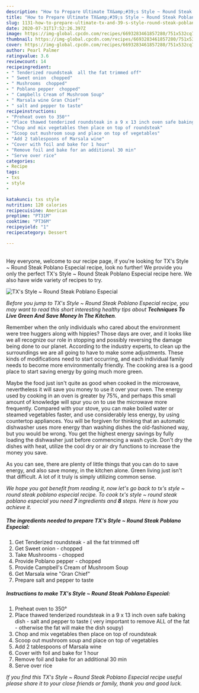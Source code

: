 ```yaml
---
description: "How to Prepare Ultimate TX&amp;#39;s Style ~ Round Steak Poblano Especial"
title: "How to Prepare Ultimate TX&amp;#39;s Style ~ Round Steak Poblano Especial"
slug: 1131-how-to-prepare-ultimate-tx-and-39-s-style-round-steak-poblano-especial
date: 2020-07-31T17:52:26.397Z
image: https://img-global.cpcdn.com/recipes/6693283461857280/751x532cq70/txs-style-round-steak-poblano-especial-recipe-main-photo.jpg
thumbnail: https://img-global.cpcdn.com/recipes/6693283461857280/751x532cq70/txs-style-round-steak-poblano-especial-recipe-main-photo.jpg
cover: https://img-global.cpcdn.com/recipes/6693283461857280/751x532cq70/txs-style-round-steak-poblano-especial-recipe-main-photo.jpg
author: Pearl Palmer
ratingvalue: 3.6
reviewcount: 14
recipeingredient:
- " Tenderized roundsteak  all the fat trimmed off"
- " Sweet onion  chopped"
- " Mushrooms  chopped"
- " Poblano pepper  chopped"
- " Campbells Cream of Mushroom Soup"
- " Marsala wine Gran Chief"
- " salt and pepper to taste"
recipeinstructions:
- "Preheat oven to 350°"
- "Place thawed tenderized roundsteak in a 9 x 13 inch oven safe baking dish - salt and pepper to taste ( very important to remove ALL of the fat - otherwise the fat will make the dish soupy)"
- "Chop and mix vegetables then place on top of roundsteak"
- "Scoop out mushroom soup and place on top of vegetables"
- "Add 2 tablespoons of Marsala wine"
- "Cover with foil and bake for 1 hour"
- "Remove foil and bake for an additional 30 min"
- "Serve over rice"
categories:
- Recipe
tags:
- txs
- style
- 

katakunci: txs style  
nutrition: 120 calories
recipecuisine: American
preptime: "PT31M"
cooktime: "PT36M"
recipeyield: "1"
recipecategory: Dessert

---
```

<br>
Hey everyone, welcome to our recipe page, if you're looking for TX&#39;s Style ~ Round Steak Poblano Especial recipe, look no further! We provide you only the perfect TX&#39;s Style ~ Round Steak Poblano Especial recipe here. We also have wide variety of recipes to try.
<br>


![TX&#39;s Style ~ Round Steak Poblano Especial](https://img-global.cpcdn.com/recipes/6693283461857280/751x532cq70/txs-style-round-steak-poblano-especial-recipe-main-photo.jpg)

<i>Before you jump to TX&#39;s Style ~ Round Steak Poblano Especial recipe, you may want to read this short interesting healthy tips about 
<strong>Techniques To Live Green And Save Money In The Kitchen</strong>.</i>
</br>

Remember when the only individuals who cared about the environment were tree huggers along with hippies? Those days are over, and it looks like we all recognize our role in stopping and possibly reversing the damage being done to our planet. According to the industry experts, to clean up the surroundings we are all going to have to make some adjustments. These kinds of modifications need to start occurring, and each individual family needs to become more environmentally friendly. The cooking area is a good place to start saving energy by going much more green.

Maybe the food just isn't quite as good when cooked in the microwave, nevertheless it will save you money to use it over your oven. The energy used by cooking in an oven is greater by 75%, and perhaps this small amount of knowledge will spur you on to use the microwave more frequently. Compared with your stove, you can make boiled water or steamed vegetables faster, and use considerably less energy, by using countertop appliances. You will be forgiven for thinking that an automatic dishwasher uses more energy than washing dishes the old-fashioned way, but you would be wrong. You get the highest energy savings by fully loading the dishwasher just before commencing a wash cycle. Don't dry the dishes with heat, utilize the cool dry or air dry functions to increase the money you save.

As you can see, there are plenty of little things that you can do to save energy, and also save money, in the kitchen alone. Green living just isn't that difficult. A lot of it truly is simply utilizing common sense.


<i>We hope you got benefit from reading it, now let's go back to tx&#39;s style ~ round steak poblano especial recipe. To cook tx&#39;s style ~ round steak poblano especial you need <strong>7</strong> ingredients and <strong>8</strong> steps. Here is how you achieve it.
</i>

##### The ingredients needed to prepare TX&#39;s Style ~ Round Steak Poblano Especial:

1. Get  Tenderized roundsteak - all the fat trimmed off
1. Get  Sweet onion - chopped
1. Take  Mushrooms - chopped
1. Provide  Poblano pepper - chopped
1. Provide  Campbell&#39;s Cream of Mushroom Soup
1. Get  Marsala wine &#34;Gran Chief&#34;
1. Prepare  salt and pepper to taste


##### Instructions to make TX&#39;s Style ~ Round Steak Poblano Especial:

1. Preheat oven to 350°
1. Place thawed tenderized roundsteak in a 9 x 13 inch oven safe baking dish - salt and pepper to taste ( very important to remove ALL of the fat - otherwise the fat will make the dish soupy)
1. Chop and mix vegetables then place on top of roundsteak
1. Scoop out mushroom soup and place on top of vegetables
1. Add 2 tablespoons of Marsala wine
1. Cover with foil and bake for 1 hour
1. Remove foil and bake for an additional 30 min
1. Serve over rice


<i>If you find this TX&#39;s Style ~ Round Steak Poblano Especial recipe useful please share it to your close friends or family, thank you and good luck.</i>
